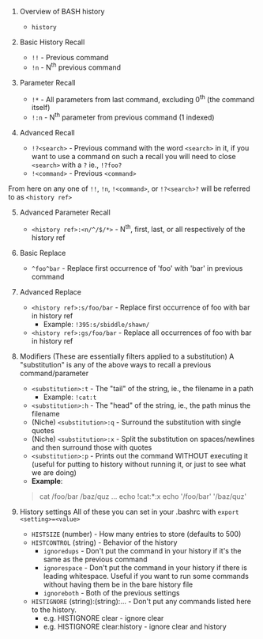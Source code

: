 1. Overview of BASH history
	* `history`

2. Basic History Recall
	* `!!` - Previous command
	* `!n` - N<sup>th</sup> previous command

3. Parameter Recall
	* `!*` - All parameters from last command, excluding 0<sup>th</sup> (the command itself)
	* `!:n` - N<sup>th</sup> parameter from previous command (1 indexed)

4. Advanced Recall
	* `!?<search>` - Previous command with the word `<search>` in it, if you
		want to use a command on such a recall you will need to close `<search>` with a `?`
		ie., `!?foo?`
	* `!<command>`   - Previous `<command>`

From here on any one of `!!`, `!n`, `!<command>`, or `!?<search>?` will be referred to as `<history ref>`

5. Advanced Parameter Recall
	* `<history ref>:<n/^/$/*>` - N<sup>th</sup>, first, last, or all respectively of the history ref

6. Basic Replace
	* `^foo^bar` - Replace first occurrence of 'foo' with 'bar' in previous command

7. Advanced Replace
	* `<history ref>:s/foo/bar` - Replace first occurrence of foo with bar in history ref
		* Example: `!395:s/sbiddle/shawn/`
	* `<history ref>:gs/foo/bar` - Replace all occurrences of foo with bar in history ref

8. Modifiers (These are essentially filters applied to a substitution)
A "substitution" is any of the above ways to recall a previous command/parameter
	* `<substitution>:t` - The "tail" of the string, ie., the filename in a path
		* Example: `!cat:t`
	* `<substitution>:h` - The "head" of the string, ie., the path minus the filename
	* (Niche) `<substitution>:q` - Surround the substitution with single quotes
	* (Niche) `<substitution>:x` - Split the substitution on spaces/newlines and then surround those with quotes
	* `<substitution>:p` - Prints out the command WITHOUT executing it
				(useful for putting to history without running it,
				or just to see what we are doing)
	* **Example**:

    > cat /foo/bar /baz/quz
    ...
    > echo !cat:*:x
	echo '/foo/bar' '/baz/quz'

9. History settings
All of these you can set in your .bashrc with `export <setting>=<value>`
	* `HISTSIZE` (number) - How many entries to store (defaults to 500)
	* `HISTCONTROL` (string) - Behavior of the history
		* `ignoredups` - Don't put the command in your history if it's the same as the previous command
		* `ignorespace` - Don't put the command in your history if there is leading whitespace. Useful
			if you want to run some commands without having them be in the bare history file
		* `ignoreboth` - Both of the previous settings
	* `HISTIGNORE` (string):(string):... - Don't put any commands listed here to the history.
		* e.g. HISTIGNORE clear - ignore clear
		* e.g. HISTIGNORE clear:history - ignore clear and history
